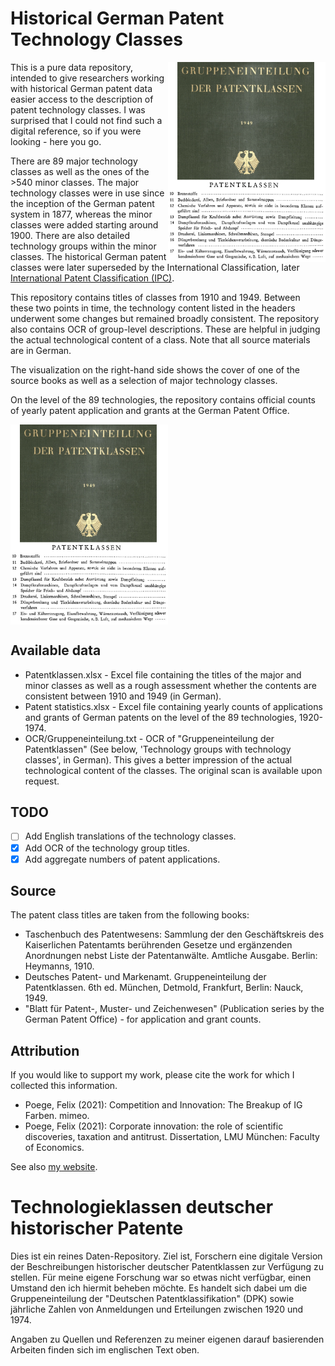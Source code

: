 # Historical German Patent Technology Classes

<img src="visual.png" width="50%" align="right" alt="Examples of German technology classes">

This is a pure data repository, intended to give researchers working with historical German patent data easier access to the description of patent technology classes. I was surprised that I could not find such a digital reference, so if you were looking - here you go.
  
There are 89 major technology classes as well as the ones of the >540 minor classes. The major technology classes were in use since the inception of the German patent system in 1877, whereas the minor classes were added starting around 1900. There are also detailed technology groups within the minor classes. The historical German patent classes were later superseded by the International Classification, later [International Patent Classification (IPC)](https://en.wikipedia.org/wiki/International_Patent_Classification#History).

This repository contains titles of classes from 1910 and 1949. Between these two points in time, the technology content listed in the headers underwent some changes but remained broadly consistent. The repository also contains OCR of group-level descriptions. These are helpful in judging the actual technological content of a class. Note that all source materials are in German.

The visualization on the right-hand side shows the cover of one of the source books as well as a selection of major technology classes.

On the level of the 89 technologies, the repository contains official counts of yearly patent application and grants at the German Patent Office.

<img src="visual.png" width="50%" align="center" alt="Overall counts of applications and grants over time">

## Available data

* Patentklassen.xlsx - Excel file containing the titles of the major and minor classes as well as a rough assessment whether the contents are consistent between 1910 and 1949 (in German).
* Patent statistics.xlsx - Excel file containing yearly counts of applications and grants of German patents on the level of the 89 technologies, 1920-1974.
* OCR/Gruppeneinteilung.txt - OCR of "Gruppeneinteilung der Patentklassen" (See below, 'Technology groups with technology classes', in German). This gives a better impression of the actual technological content of the classes. The original scan is available upon request.

## TODO

- [ ] Add English translations of the technology classes.
- [x] Add OCR of the technology group titles.
- [x] Add aggregate numbers of patent applications.

## Source

The patent class titles are taken from the following books:

* Taschenbuch des Patentwesens: Sammlung der den Geschäftskreis des Kaiserlichen Patentamts berührenden Gesetze und ergänzenden Anordnungen nebst Liste der Patentanwälte. Amtliche Ausgabe. Berlin: Heymanns, 1910.
* Deutsches Patent- und Markenamt. Gruppeneinteilung der Patentklassen. 6th ed. München, Detmold, Frankfurt, Berlin: Nauck, 1949.
* "Blatt für Patent-, Muster- und Zeichenwesen" (Publication series by the German Patent Office) - for application and grant counts.

## Attribution

If you would like to support my work, please cite the work for which I collected this information.

* Poege, Felix (2021): Competition and Innovation: The Breakup of IG Farben. mimeo.
* Poege, Felix (2021): Corporate innovation: the role of scientific discoveries, taxation and antitrust. Dissertation, LMU München: Faculty of Economics.

See also [my website](https://www.felixpoege.eu).

# Technologieklassen deutscher historischer Patente

Dies ist ein reines Daten-Repository. Ziel ist, Forschern eine digitale Version der Beschreibungen historischer deutscher Patentklassen zur Verfügung zu stellen. Für  meine eigene Forschung war so etwas nicht verfügbar, einen Umstand den ich hiermit beheben möchte. Es handelt sich dabei um die Gruppeneinteilung der "Deutschen Patentklassifikation" (DPK) sowie jährliche Zahlen von Anmeldungen und Erteilungen zwischen 1920 und 1974.

Angaben zu Quellen und Referenzen zu meiner eigenen darauf basierenden Arbeiten finden sich im englischen Text oben.
